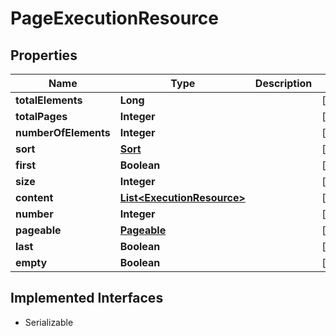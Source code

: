 

# PageExecutionResource

## Properties

Name | Type | Description | Notes
------------ | ------------- | ------------- | -------------
**totalElements** | **Long** |  |  [optional]
**totalPages** | **Integer** |  |  [optional]
**numberOfElements** | **Integer** |  |  [optional]
**sort** | [**Sort**](Sort.md) |  |  [optional]
**first** | **Boolean** |  |  [optional]
**size** | **Integer** |  |  [optional]
**content** | [**List&lt;ExecutionResource&gt;**](ExecutionResource.md) |  |  [optional]
**number** | **Integer** |  |  [optional]
**pageable** | [**Pageable**](Pageable.md) |  |  [optional]
**last** | **Boolean** |  |  [optional]
**empty** | **Boolean** |  |  [optional]


## Implemented Interfaces

* Serializable


